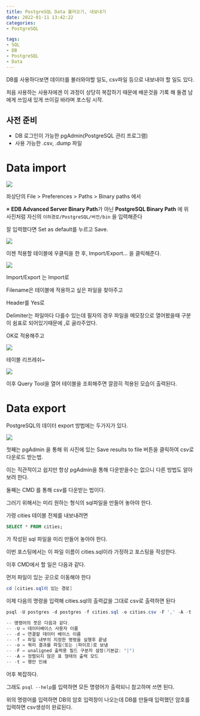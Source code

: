 ```yaml
---
title: PostgreSQL Data 불러오기, 내보내기  
date: 2022-01-11 13:42:22  
categories:   
- PostgreSQL  

tags:
- SQL
- DB
- PostgreSQL
- Data
---
```


DB를 사용하다보면 데이터를 불러와야할 일도, csv파일 등으로 내보내야 할 일도 있다.

처음 사용하는 사용자에겐 이 과정이 상당히 복잡하기 때문에 배운것을 기록 해 둘겸 남에게 쓰임새 있게 쓰이길 바라며 포스팅 시작.

## 사전 준비

- DB 로그인이 가능한 pgAdmin(PostgreSQL 관리 프로그램)
- 사용 가능한 .csv, .dump 파일

# Data import

![](/images/PostgreSQL-Data-import-export/Untitled.png)

좌상단의 File > Preferences > Paths > Binary paths 에서

※  **EDB Advanced Server Binary Path**가 아닌 **PostgreSQL Binary Path** 에 위 사진처럼 자신의 `이하경로/PostgreSQL/버전/bin` 을 입력해준다

잘 입력했다면 Set as default를 누르고 Save.

![](/images/PostgreSQL-Data-import-export/Untitled%201.png)

이젠 적용할 테이블에 우클릭을 한 후, Import/Export... 을 클릭해준다.

![](/images/PostgreSQL-Data-import-export/Untitled%202.png)

Import/Export 는 Import로

Filename은 테이블에 적용하고 싶은 파일을 찾아주고

Header를 Yes로

Delimiter는 파일마다 다를수 있는데 필자의 경우 파일을 메모장으로 열어봤을때 구분이 쉼표로 되어있기때문에 ,로 골라주었다.

OK로 적용해주고

![](/images/PostgreSQL-Data-import-export/Untitled%203.png)

테이블 리프레쉬~

![](/images/PostgreSQL-Data-import-export/Untitled%204.png)

이후 Query Tool을 열어 테이블을 조회해주면 깔끔히 적용된 모습이 출력된다.

# Data export

PostgreSQL의 데이터 export 방법에는 두가지가 있다.

![](/images/PostgreSQL-Data-import-export/Untitled%205.png)

첫째는 pgAdmin 을 통해 위 사진에 있는 Save results to file 버튼을 클릭하여 csv로 다운로드 받는법.

이는 직관적이고 쉽지만 항상 pgAdmin을 통해 다운받을수는 없으니 다른 방법도 알아보려 한다.

둘째는 CMD 를 통해 csv를 다운받는 법이다.

그러기 위해서는 미리 원하는 형식의 sql파일을 만들어 놓아야 한다.

가령 cities 테이블 전체를 내보내려면

```sql
SELECT * FROM cities;
```

가 작성된 sql 파일을 미리 만들어 놓아야 한다.

이번 포스팅에서는 이 파일 이름이 cities.sql이라 가정하고 포스팅을 작성한다.

이후 CMD에서 할 일은 다음과 같다.

먼저 파일이 있는 곳으로 이동해야 한다

```powershell
cd [cities.sql이 있는 경로]
```

이제 다음의 명령을 입력해 cities.sql의 출력값을 그대로 csv로 출력하면 된다

```powershell
psql -U postgres -d postgres -f cities.sql -o cities.csv -F ',' -A -t

-- 명령어의 뜻은 다음과 같다.
-- -U = 데이터베이스 사용자 이름
-- -d = 연결할 데이터 베이스 이름
-- -f = 파일 내부의 지정한 명령을 실행후 끝냄
-- -o = 쿼리 결과를 파일(또는 |파이프)로 보냄
-- -F = unaligned 출력용 필드 구분자 설정(기본값: "|")
-- -A = 정렬되지 않은 표 형태의 출력 모드
-- -t = 행만 인쇄
```

어후 복잡하다. 

그래도 `psql --help`를 입력하면 모든 명령어가 출력되니 참고하며 쓰면 된다.

위의 명령어를 입력하면 DB의 암호 입력창이 나오는데 DB를 만들때 입력했던 암호를 입력하면 csv생성이 완료된다.